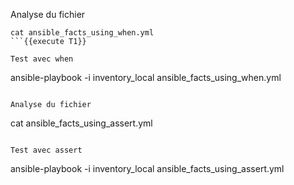 Analyse du fichier
```
cat ansible_facts_using_when.yml
```{{execute T1}}

Test avec when 
```
ansible-playbook -i inventory_local ansible_facts_using_when.yml
```{{execute T1}}

Analyse du fichier
```
cat ansible_facts_using_assert.yml
```{{execute T1}}

Test avec assert 
```
ansible-playbook -i inventory_local ansible_facts_using_assert.yml
```{{execute T1}}